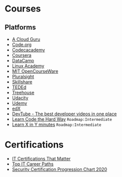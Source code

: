 # Courses

## Platforms

 - [A Cloud Guru](https://acloud.guru/)
 - [Code.org](https://code.org/)
 - [Codecacademy](https://www.codecademy.com/)
 - [Coursera](https://www.coursera.org/)
 - [DataCamp](https://www.datacamp.com/)
 - [Linux Academy](https://linuxacademy.com/)
 - [MIT OpenCourseWare](https://ocw.mit.edu/index.htm)
 - [Pluralsight](https://www.pluralsight.com/)
 - [Skillshare](https://www.skillshare.com/)
 - [TEDEd](https://ed.ted.com/)
 - [Treehouse](https://teamtreehouse.com/)
 - [Udacity](https://www.udacity.com/)
 - [Udemy](https://www.udemy.com/)
 - [edX](https://www.edx.org/)
 - [DevTube - The best developer videos in one place](https://dev.tube/)
 - [Learn Code the Hard Way](https://learncodethehardway.org/) `Roadmap:Intermediate`
 - [Learn X in Y minutes](https://learnxinyminutes.com/) `Roadmap:Intermediate`

# Certifications

 - [IT Certifications That Matter](https://www.pcworld.com/article/209227/it_certifications_that_matter_for_helpdesk_tech_support_pros.html)
 - [Top IT Career Paths](https://www.comptia.org/content/it-careers-path-roadmap)
 - [Security Certification Progression Chart 2020](https://www.reddit.com/r/cybersecurity/comments/e23ffz/security_certification_progression_chart_2020/)
